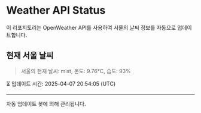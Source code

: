 
# Weather API Status

이 리포지토리는 OpenWeather API를 사용하여 서울의 날씨 정보를 자동으로 업데이트합니다.

## 현재 서울 날씨
> 서울의 현재 날씨: mist, 온도: 9.76°C, 습도: 93%

⏳ 업데이트 시간: 2025-04-07 20:54:05 (UTC)

---
자동 업데이트 봇에 의해 관리됩니다.
